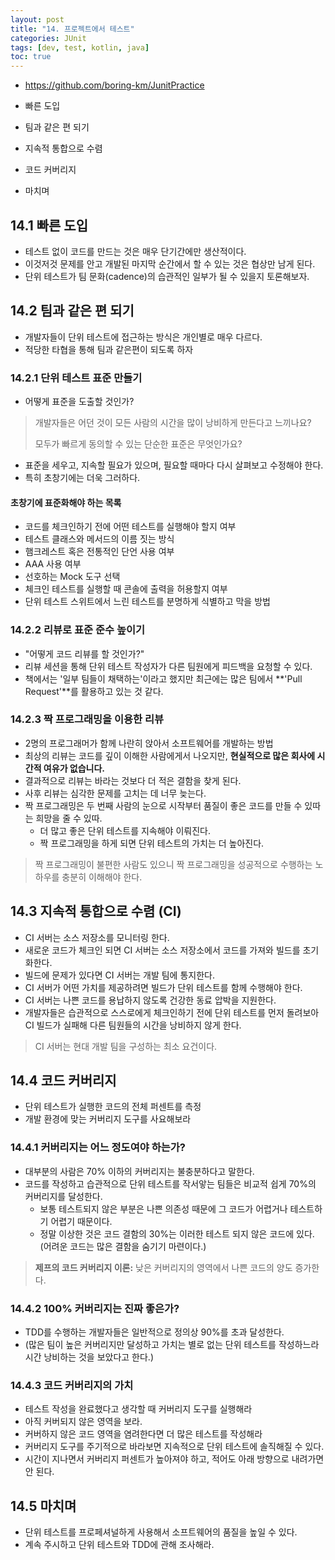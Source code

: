 ```yaml
---
layout: post
title: "14. 프로젝트에서 테스트"
categories: JUnit
tags: [dev, test, kotlin, java]
toc: true
---
```


- https://github.com/boring-km/JunitPractice

- 빠른 도입
- 팀과 같은 편 되기
- 지속적 통합으로 수렴
- 코드 커버리지
- 마치며


## 14.1 빠른 도입
- 테스트 없이 코드를 만드는 것은 매우 단기간에만 생산적이다.
- 이것저것 문제를 안고 개발된 마지막 순간에서 할 수 있는 것은 협상만 남게 된다.
- 단위 테스트가 팀 문화(cadence)의 습관적인 일부가 될 수 있을지 토론해보자.

## 14.2 팀과 같은 편 되기
- 개발자들이 단위 테스트에 접근하는 방식은 개인별로 매우 다르다.
- 적당한 타협을 통해 팀과 같은편이 되도록 하자

### 14.2.1 단위 테스트 표준 만들기
- 어떻게 표준을 도출할 것인가?

> 개발자들은 어던 것이 모든 사람의 시간을 많이 낭비하게 만든다고 느끼나요?
>
> 모두가 빠르게 동의할 수 있는 단순한 표준은 무엇인가요?

- 표준을 세우고, 지속할 필요가 있으며, 필요할 때마다 다시 살펴보고 수정해야 한다.
- 특히 초창기에는 더욱 그러하다.

#### 초창기에 표준화해야 하는 목록
- 코드를 체크인하기 전에 어떤 테스트를 실행해야 할지 여부
- 테스트 클래스와 메서드의 이름 짓는 방식
- 햄크레스트 혹은 전통적인 단언 사용 여부
- AAA 사용 여부
- 선호하는 Mock 도구 선택
- 체크인 테스트를 실행할 때 콘솔에 출력을 허용할지 여부
- 단위 테스트 스위트에서 느린 테스트를 분명하게 식별하고 막을 방법

### 14.2.2 리뷰로 표준 준수 높이기
- "어떻게 코드 리뷰를 할 것인가?"
- 리뷰 세션을 통해 단위 테스트 작성자가 다른 팀원에게 피드백을 요청할 수 있다.
- 책에서는 '일부 팀들이 채택하는'이라고 했지만 최근에는 많은 팀에서 **'Pull Request'**를 활용하고 있는 것 같다.

### 14.2.3 짝 프로그래밍을 이용한 리뷰
- 2명의 프로그래머가 함께 나란히 앉아서 소프트웨어를 개발하는 방법
- 최상의 리뷰는 코드를 깊이 이해한 사람에게서 나오지만, **현실적으로 많은 회사에 시간적 여유가 없습니다.**
- 결과적으로 리뷰는 바라는 것보다 더 적은 결함을 찾게 된다.
- 사후 리뷰는 심각한 문제를 고치는 데 너무 늦는다.
- 짝 프로그래밍은 두 번째 사람의 눈으로 시작부터 품질이 좋은 코드를 만들 수 있따는 희망을 줄 수 있따.
    - 더 많고 좋은 단위 테스트를 지속해야 이뤄진다.
    - 짝 프로그래밍을 하게 되면 단위 테스트의 가치는 더 높아진다.

> 짝 프로그래밍이 불편한 사람도 있으니 짝 프로그래밍을 성공적으로 수행하는 노하우를 충분히 이해해야 한다.

## 14.3 지속적 통합으로 수렴 (CI)
- CI 서버는 소스 저장소를 모니터링 한다.
- 새로운 코드가 체크인 되면 CI 서버는 소스 저장소에서 코드를 가져와 빌드를 초기화한다.
- 빌드에 문제가 있다면 CI 서버는 개발 팀에 통지한다.
- CI 서버가 어떤 가치를 제공하려면 빌드가 단위 테스트를 함께 수행해야 한다.
- CI 서버는 나쁜 코드를 용납하지 않도록 건강한 동료 압박을 지원한다.
- 개발자들은 습관적으로 스스로에게 체크인하기 전에 단위 테스트를 먼저 돌려보아 CI 빌드가 실패해 다른 팀원들의 시간을 낭비하지 않게 한다.

> CI 서버는 현대 개발 팀을 구성하는 최소 요건이다.

## 14.4 코드 커버리지
- 단위 테스트가 실행한 코드의 전체 퍼센트를 측정
- 개발 환경에 맞는 커버리지 도구를 사요해보라

### 14.4.1 커버리지는 어느 정도여야 하는가?
- 대부분의 사람은 70% 이하의 커버리지는 불충분하다고 말한다.
- 코드를 작성하고 습관적으로 단위 테스트를 작서앟는 팀들은 비교적 쉽게 70%의 커버리지를 달성한다.
    - 보통 테스트되지 않은 부분은 나쁜 의존성 때문에 그 코드가 어렵거나 테스트하기 어렵기 때문이다.
    - 정말 이상한 것은 코드 결함의 30%는 이러한 테스트 되지 않은 코드에 있다. (어려운 코드는 많은 결함을 숨기기 마련이다.)

> **제프의 코드 커버리지 이론:** 낮은 커버리지의 영역에서 나쁜 코드의 양도 증가한다.

### 14.4.2 100% 커버리지는 진짜 좋은가?
- TDD를 수행하는 개발자들은 일반적으로 정의상 90%를 초과 달성한다.
- (많은 팀이 높은 커버리지만 달성하고 가치는 별로 없는 단위 테스트를 작성하느라 시간 낭비하는 것을 보았다고 한다.)

### 14.4.3 코드 커버리지의 가치
- 테스트 작성을 완료했다고 생각할 때 커버리지 도구를 실행해라
- 아직 커버되지 않은 영역을 보라.
- 커버하지 않은 코드 영역을 염려한다면 더 많은 테스트를 작성해라
- 커버리지 도구를 주기적으로 바라보면 지속적으로 단위 테스트에 솔직해질 수 있다.
- 시간이 지나면서 커버리지 퍼센트가 높아져야 하고, 적어도 아래 방향으로 내려가면 안 된다.

## 14.5 마치며
- 단위 테스트를 프로페셔널하게 사용해서 소프트웨어의 품질을 높일 수 있다.
- 계속 주시하고 단위 테스트와 TDD에 관해 조사해라.
